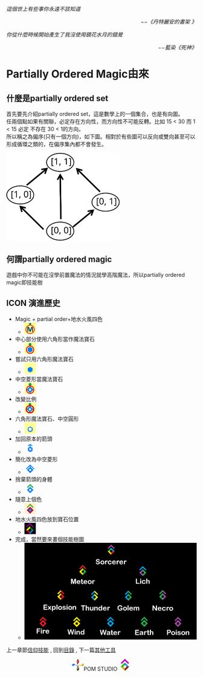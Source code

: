 *這個世上有些事你永遠不該知道*  
<p align="right"><i>−−《丹特麗安的書架 》</i></p>

*你從什麼時候開始產生了我沒使用鏡花水月的錯覺*  
<p align="right"><i>−−藍染《死神》</i></p>


# Partially Ordered Magic由來

## 什麼是partially ordered set
首先要先介紹partially ordered set，這是數學上的一個集合，也是有向圖。  
任兩個點如果有關聯，必定存在方向性，而方向性不可能反轉。比如 15 < 30 而 1 < 15 必定 不存在 30 < 1的方向。  
所以稱之為偏序(只有一個方向)，如下圖。相對於有些圖可以反向或雙向甚至可以形成循環之類的，在偏序集內都不會發生。   

<img src="./PartiallyOrdered.svg" Width="300" />

## 何謂partially ordered magic
遊戲中你不可能在沒學前置魔法的情況就學高階魔法，所以partially ordered magic即技能樹


## ICON 演進歷史
 * Magic + partial order+地水火風四色
   * <img src="/../../../Icon/Evolution/001.png" Width="30" />
 * 中心部分使用六角形當作魔法寶石
   * <img src="/../../../Icon/Evolution/002.png" Width="30" />
 * 嘗試只用六角形魔法寶石
   * <img src="/../../../Icon/Evolution/003.png" Width="30" />
 * 中空菱形當魔法寶石
   * <img src="/../../../Icon/Evolution/004.png" Width="30" />
 * 改變比例
   * <img src="/../../../Icon/Evolution/005.png" Width="30" />
 * 六角形魔法寶石、中空圓形
   * <img src="/../../../Icon/Evolution/006.png" Width="30" />
 * 加回原本的箭頭
   * <img src="/../../../Icon/Evolution/007.png" Width="30" />
 * 簡化改為中空菱形
   * <img src="/../../../Icon/Evolution/008.png" Width="30" />
 * 捨棄箭頭的身體
   * <img src="/../../../Icon/Evolution/009.png" Width="30" />
 * 隨意上個色
   * <img src="/../../../Icon/Evolution/010.png" Width="30" />
 * 地水火風四色放到寶石位置
   * <img src="/../../../Icon/Evolution/011.png" Width="30" />
 * 完成，當然要來畫個技能樹圖
   * <img src="/../../../Icon/Evolution/012.png" Width="500" />

上一章節[信仰技能](https://partiallyorderedmagic.github.io/Setting/Ch3/Faith) ,
回到[目錄](/../../../#appendix) ,
下一篇[其他工具](https://partiallyorderedmagic.github.io/Setting/Appendix/Tools) 


<p align="center"><img src="/../../../Icon/Design/4Element.svg" Height="32" />POM STUDIO <img src="/../../../Icon/Transparent/POM.png" Height="32" /></p>
